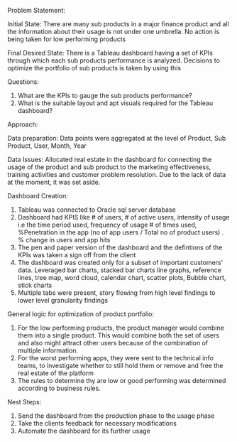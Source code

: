 Problem Statement:

Initial State:
There are many sub products in a major finance product and all the information about their usage is not under one umbrella. No action is being taken for low performing products  

Final Desired State:
There is a Tableau dashboard having a set of KPIs through which each sub products performance is analyzed. Decisions to optimize the portfolio of sub products is taken by using this

Questions:
1) What are the KPIs to gauge the sub products performance?
2) What is the suitable layout and apt visuals required for the Tableau dashboard?

Approach:

Data preparation: 
Data points were aggregated at the level of Product, Sub Product, User, Month, Year

Data Issues:
Allocated real estate in the dashboard for connecting the usage of the product and sub product to the marketing effectiveness, training activities and customer problem resolution. Due to the lack of data at the moment, it was set aside.

Dashboard Creation:
1) Tableau was connected to Oracle sql server database
2) Dashboard had KPIS like # of users, # of active users, intensity of usage i.e the time period used, frequency of usage # of times used, %Penetration in the app (no of app users / Total no of product users) . % change in users and app hits
3) The pen and paper version of the dashboard and the defintions of the  KPIs was taken a sign off from the client
4) The dashboard was created only for a subset of important customers’ data. Leveraged bar charts, stacked bar charts line graphs, reference lines, tree map, word cloud, calendar chart, scatter plots, Bubble chart, stick charts
5) Multiple tabs were present, story flowing from high level findings to lower level granularity findings


General logic for optimization of product portfolio:
1) For the low performing products, the product manager would combine them into a single product. This would combine both the set of users and also might attract other users because of the combination of multiple information.
2) For the worst performing apps, they were sent to the technical info teams, to investigate whether to still hold them or remove and free the real estate of the platform
3) The rules to determine thy are low or good performing was determined according to business rules.

Nest Steps:
1) Send the dashboard from the production phase to the usage phase
2) Take the clients feedback for necessary modifications
3) Automate the dashboard for its further usage

